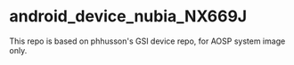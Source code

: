 # android_device_nubia_NX669J

This repo is based on phhusson's GSI device repo, for AOSP system image only.

